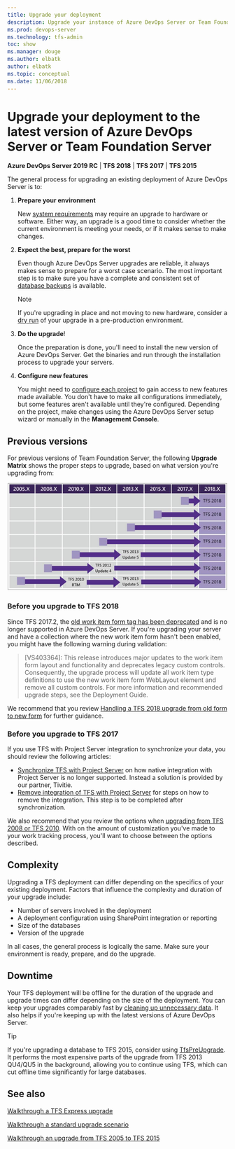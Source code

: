 ```yaml
---
title: Upgrade your deployment
description: Upgrade your instance of Azure DevOps Server or Team Foundation Server to the latest version
ms.prod: devops-server
ms.technology: tfs-admin
toc: show
ms.manager: douge
ms.author: elbatk
author: elbatk
ms.topic: conceptual
ms.date: 11/06/2018
---
```


# Upgrade your deployment to the latest version of Azure DevOps Server or Team Foundation Server

**Azure DevOps Server 2019 RC** | **TFS 2018** | **TFS 2017** | **TFS 2015**

The general process for upgrading an existing deployment of Azure DevOps Server is to:

1. **Prepare your environment**

    New [system requirements](../requirements.md) may require an upgrade to hardware or software. Either way, an upgrade is a good time to consider whether the current environment is meeting your needs, or if it makes sense to make changes.

1. **Expect the best, prepare for the worst**

    Even though Azure DevOps Server upgrades are reliable, it always makes sense to prepare for a worst case scenario. The most important step is to make sure you have a complete and consistent set of [database backups](../admin/backup/config-backup-sched-plan.md) is available.

    > [!NOTE]
    > If you're upgrading in place and not moving to new hardware, consider a [dry run](pre-production.md) of your upgrade in a pre-production environment.

1. **Do the upgrade**!

    Once the preparation is done, you'll need to install the new version of Azure DevOps Server. Get the binaries and run through the installation process to upgrade your servers.

1. **Configure new features**

    You might need to [configure each project](/azure/devops/work/customize/configure-features-after-upgrade) to gain access to new features made available. You don't have to make all configurations immediately, but some features aren't available until they're configured. Depending on the project, make changes using the Azure DevOps Server setup wizard or manually in the **Management Console**.

## Previous versions

For previous versions of Team Foundation Server, the following **Upgrade Matrix** shows the proper steps to upgrade, based on what version you're upgrading from:

![TFS 2018 Upgrade path matrix for all versions](../_img/tfs2018upgradematrix.png)

### Before you upgrade to TFS 2018

Since TFS 2017.2, the [old work item form <Layout> tag has been deprecated](https://blogs.msdn.microsoft.com/devops/2017/05/22/announcing-the-deprecation-of-the-old-work-item-form-in-tfs/) and is no longer supported in Azure DevOps Server. If you're upgrading your server and have a collection where the new work item form hasn't been enabled, you might have the following warning during validation:

> [VS403364]: This release introduces major updates to the work item form layout and functionality and deprecates legacy custom controls. Consequently, the upgrade process will update all work item type definitions to use the new work item form WebLayout element and remove all custom controls. For more information and recommended upgrade steps, see the Deployment Guide.

We recommend that you review [Handling a TFS 2018 upgrade from old form to new form](https://blogs.msdn.microsoft.com/devops/2017/05/22/announcing-the-deprecation-of-the-old-work-item-form-in-tfs) for further guidance.

### Before you upgrade to TFS 2017

If you use TFS with Project Server integration to synchronize your data, you should review the following articles:  

- [Synchronize TFS with Project Server](/azure/devops/work/tfs-ps-sync/sync-ps-tfs) on how native integration with Project Server is no longer supported. Instead a solution is provided by our partner, Tivitie.
- [Remove integration of TFS with Project Server](/azure/devops/work/tfs-ps-sync/remove-tfs-ps-integration) for steps on how to remove the integration. This step is to be completed after synchronization.

We also recommend that you review the options when [upgrading from TFS 2008 or TFS 2010](/azure/devops/work/customize/upgrade-tfs-2008-or-2010). With on the amount of customization you've made to your work tracking process, you'll want to choose between the options described.  

## Complexity

Upgrading a TFS deployment can differ depending on the specifics of your existing deployment. Factors that influence the complexity and duration of your upgrade include:

- Number of servers involved in the deployment
- A deployment configuration using SharePoint integration or reporting
- Size of the databases
- Version of the upgrade

In all cases, the general process is logically the same. Make sure your environment is ready, prepare, and do the upgrade.

## Downtime

Your TFS deployment will be offline for the duration of the upgrade and upgrade times can differ depending on the size of the deployment. You can keep your upgrades comparably fast by [cleaning up unnecessary data](/azure/devops/tfs-server/upgrade/clean-up-data). It also helps if you're keeping up with the latest versions of Azure DevOps Server.

> [!TIP]
> If you're upgrading a database to TFS 2015, consider using [TfsPreUpgrade](pre-upgrade.md). It performs the most expensive parts of the upgrade from TFS 2013 QU4/QU5 in the background, allowing you to continue using TFS, which can cut offline time significantly for large databases.

## See also

[Walkthrough a TFS Express upgrade](express.md)

[Walkthrough a standard upgrade scenario](walkthrough.md)

[Walkthrough an upgrade from TFS 2005 to TFS 2015](tfs-2005-to-2015.md)